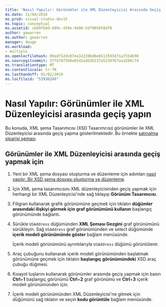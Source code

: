 ```yaml
---
title: 'Nasıl Yapılır: Görünümler ile XML Düzenleyicisi Arasında Geçiş Yapma'
ms.date: 11/04/2016
ms.prod: visual-studio-dev15
ms.topic: conceptual
ms.assetid: cb69fbbd-d99c-439e-9498-5df9050f8df0
author: gewarren
ms.author: gewarren
manager: douge
ms.workload:
- multiple
ms.openlocfilehash: 09ad752dc87ea322396d6e6513593d71a7554b98
ms.sourcegitcommit: 37fb7075b0a65d2add3b137a5230767aa3266c74
ms.translationtype: MT
ms.contentlocale: tr-TR
ms.lasthandoff: 01/02/2019
ms.locfileid: "53936249"
---
```

# <a name="how-to-switch-between-views-and-the-xml-editor"></a>Nasıl Yapılır: Görünümler ile XML Düzenleyicisi arasında geçiş yapın

Bu konuda, XML şema Tasarımcısı (XSD Tasarımcısı) görünümler ile XML Düzenleyicisi arasında geçiş yapma gösterilmektedir. Bu örnekte [satınalma siparişi şeması](../xml-tools/sample-xsd-file-simple-schema.md).

## <a name="to-switch-between-the-views-and-the-xml-editor"></a>Görünümler ile XML Düzenleyicisi arasında geçiş yapmak için

1.  Yeni bir XML şema dosyası oluşturma ve düzenleme için adımları [nasıl yapılır: Bir XSD şema dosyası oluşturma ve düzenleme](../xml-tools/how-to-create-and-edit-an-xsd-schema-file.md).

2.  İçin XML şema tasarımcısını XML düzenleyicisinden geçiş yapmak için herhangi bir XML Düzenleyicisi'nde sağ tıklayıp **Görünüm Tasarımcısı**.

3.  Filigran kullanarak grafik görünümüne geçmek için tıklatın **düğümler arasındaki ilişkiyi görmek için graf görünümünü kullanın** başlangıç görünümünde bağlantı.

4.  Sürükle `USAddress` düğümünden **XML Şeması Gezgini** graf görünümünü sürükleyin. Sağ `USAddress` graf görünümünden ve select düğümünde **içerik modeli görünümünde göster** bağlam menüsünde.

     İçerik modeli görünümünü ayrıntılarıyla `USAddress` düğümü görüntülenir.

5.  Araç çubuğunu kullanarak içerik modeli görünümünden başlatmak görünümüne geçmek için tıklatın **başlangıç görünümündeki** XSD araç çubuğu düğmesi.

6.  Kısayol tuşlarını kullanarak görünümler arasında geçiş yapmak için basın **Ctrl**+**1** başlangıç görünümü **Ctrl**+**2** graf görünümü ve **Ctrl**+**3** içerik modeli görünümünden için.

7.  İçerik modeli görünümünden XML Düzenleyicisi'ne gitmek için düğümünü sağ tıklatın ve seçin **kodu görüntüle** bağlam menüsünde.